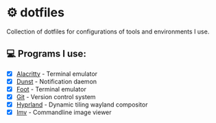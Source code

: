 # ⚙️ dotfiles

Collection of dotfiles for configurations of tools and environments I use.

## 💻 Programs I use:

- [x] [Alacritty](https://github.com/alacritty/alacritty) - Terminal emulator
- [x] [Dunst](https://github.com/dunst-project/dunst) - Notification daemon
- [x] [Foot](https://codeberg.org/dnkl/foot) - Terminal emulator
- [x] [Git](https://github.com/git/git) - Version control system
- [x] [Hyprland](https://github.com/hyprwm/Hyprland) - Dynamic tiling wayland compositor
- [x] [Imv](https://sr.ht/~exec64/imv) - Commandline image viewer

